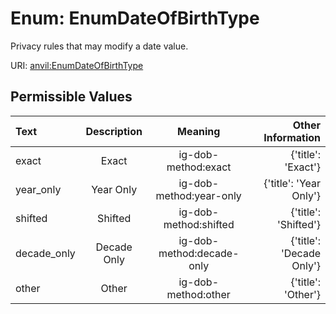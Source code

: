 
# Enum: EnumDateOfBirthType

Privacy rules that may modify a date value.

URI: [anvil:EnumDateOfBirthType](https://anvilproject.org/acr-harmonized-data-model/EnumDateOfBirthType)


## Permissible Values

| Text | Description | Meaning | Other Information |
| :--- | :---: | :---: | ---: |
| exact | Exact | ig-dob-method:exact | {'title': 'Exact'} |
| year_only | Year Only | ig-dob-method:year-only | {'title': 'Year Only'} |
| shifted | Shifted | ig-dob-method:shifted | {'title': 'Shifted'} |
| decade_only | Decade Only | ig-dob-method:decade-only | {'title': 'Decade Only'} |
| other | Other | ig-dob-method:other | {'title': 'Other'} |

